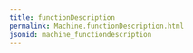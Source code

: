 ```yaml
---
title: functionDescription
permalink: Machine.functionDescription.html
jsonid: machine_functiondescription
---
```

